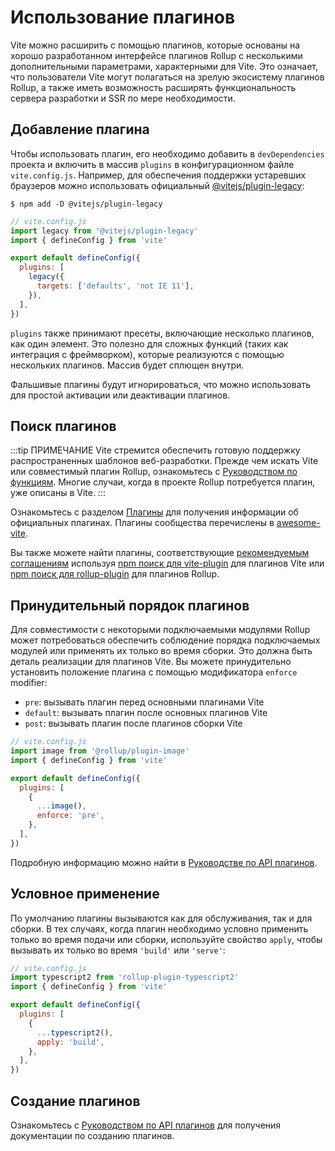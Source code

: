 # Использование плагинов

Vite можно расширить с помощью плагинов, которые основаны на хорошо разработанном интерфейсе плагинов Rollup с несколькими дополнительными параметрами, характерными для Vite. Это означает, что пользователи Vite могут полагаться на зрелую экосистему плагинов Rollup, а также иметь возможность расширять функциональность сервера разработки и SSR по мере необходимости.

## Добавление плагина

Чтобы использовать плагин, его необходимо добавить в `devDependencies` проекта и включить в массив `plugins` в конфигурационном файле `vite.config.js`. Например, для обеспечения поддержки устаревших браузеров можно использовать официальный [@vitejs/plugin-legacy](https://github.com/vitejs/vite/tree/main/packages/plugin-legacy):

```
$ npm add -D @vitejs/plugin-legacy
```

```js twoslash
// vite.config.js
import legacy from '@vitejs/plugin-legacy'
import { defineConfig } from 'vite'

export default defineConfig({
  plugins: [
    legacy({
      targets: ['defaults', 'not IE 11'],
    }),
  ],
})
```

`plugins` также принимают пресеты, включающие несколько плагинов, как один элемент. Это полезно для сложных функций (таких как интеграция с фреймворком), которые реализуются с помощью нескольких плагинов. Массив будет сплющен внутри.

Фальшивые плагины будут игнорироваться, что можно использовать для простой активации или деактивации плагинов.

## Поиск плагинов

:::tip ПРИМЕЧАНИЕ
Vite стремится обеспечить готовую поддержку распространенных шаблонов веб-разработки. Прежде чем искать Vite или совместимый плагин Rollup, ознакомьтесь с [Руководством по функциям](../guide/features.md). Многие случаи, когда в проекте Rollup потребуется плагин, уже описаны в Vite.
:::

Ознакомьтесь с разделом [Плагины](../plugins/) для получения информации об официальных плагинах. Плагины сообщества перечислены в [awesome-vite](https://github.com/vitejs/awesome-vite#plugins).

Вы также можете найти плагины, соответствующие [рекомендуемым соглашениям](./api-plugin.md#conventions) используя [npm поиск для vite-plugin](https://www.npmjs.com/search?q=vite-plugin&ranking=popularity) для плагинов Vite или [npm поиск для rollup-plugin](https://www.npmjs.com/search?q=rollup-plugin&ranking=popularity) для плагинов Rollup.

## Принудительный порядок плагинов

Для совместимости с некоторыми подключаемыми модулями Rollup может потребоваться обеспечить соблюдение порядка подключаемых модулей или применять их только во время сборки. Это должна быть деталь реализации для плагинов Vite. Вы можете принудительно установить положение плагина с помощью модификатора `enforce` modifier:

- `pre`: вызывать плагин перед основными плагинами Vite
- `default`: вызывать плагин после основных плагинов Vite
- `post`: вызывать плагин после плагинов сборки Vite

```js twoslash
// vite.config.js
import image from '@rollup/plugin-image'
import { defineConfig } from 'vite'

export default defineConfig({
  plugins: [
    {
      ...image(),
      enforce: 'pre',
    },
  ],
})
```

Подробную информацию можно найти в [Руководстве по API плагинов](./api-plugin.md#plugin-ordering).

## Условное применение

По умолчанию плагины вызываются как для обслуживания, так и для сборки. В тех случаях, когда плагин необходимо условно применить только во время подачи или сборки, используйте свойство `apply`, чтобы вызывать их только во время `'build'` или `'serve'`:

```js twoslash
// vite.config.js
import typescript2 from 'rollup-plugin-typescript2'
import { defineConfig } from 'vite'

export default defineConfig({
  plugins: [
    {
      ...typescript2(),
      apply: 'build',
    },
  ],
})
```

## Создание плагинов

Ознакомьтесь с [Руководством по API плагинов](./api-plugin.md) для получения документации по созданию плагинов.

